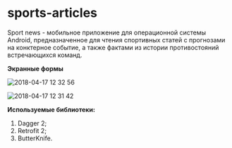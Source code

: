 # sports-articles


Sport news  - мобильное приложение для операционной системы Android, предназначенное для чтения спортивных статей с прогнозами
на конктерное событие, а также фактами из истории противостояний встречающихся команд.

<b>Экранные формы</b>

![2018-04-17 12 32 56](https://user-images.githubusercontent.com/27066231/38861551-7fce84b6-423b-11e8-9560-1a1ee58ab397.png)



![2018-04-17 12 31 42](https://user-images.githubusercontent.com/27066231/38861497-5edb6f30-423b-11e8-94b4-734d5f57a4dd.png)

<b>Используемые библиотеки:</b>

1) Dagger 2;
2) Retrofit 2;
3) ButterKnife.


  
